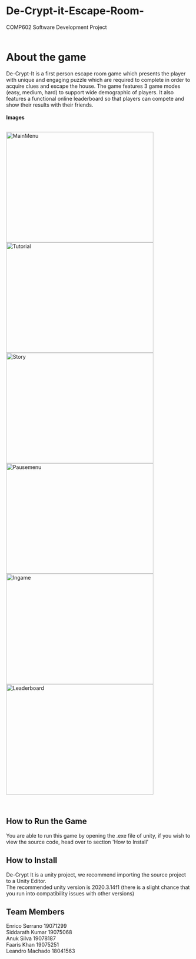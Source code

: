 # De-Crypt-it-Escape-Room-
COMP602 Software Development Project 
<br>
<br>
<h1>About the game</h1>
De-Crypt-It is a first person escape room game which presents the player with unique and engaging puzzle which are required to complete in order to acquire clues and escape the house. The game features 3 game modes (easy, medium, hard) to support wide demographic of players. It also features a functional online leaderboard so that players can compete and show their results with their friends.
<br>
<br>
<b>Images</b>
<br>
<br>
<p float="left">
<img alt="MainMenu" src="https://user-images.githubusercontent.com/69224805/133761260-f048a633-f4aa-4556-9db5-3b1fc20b424f.png" height="300" width="400">
<img alt="Tutorial" src="https://user-images.githubusercontent.com/69224805/133761316-6bea0ff8-f323-4dbc-b6ea-7ade67112864.png" height="300" width="400">
<img alt="Story" src="https://user-images.githubusercontent.com/69224805/133761377-b04bd47d-f68e-4501-9acd-f32cc0dae24f.png" height="300" width="400">
<img alt="Pausemenu" src="https://user-images.githubusercontent.com/69224805/133761435-e2dd0a85-1e82-4d6c-b35d-cf63a2fcbbee.png" height="300" width="400">
<img alt="Ingame" src="https://user-images.githubusercontent.com/69224805/133761470-971a09b6-3329-49d6-8828-fc11f7dad56d.png" height="300" width="400">
<img alt="Leaderboard" src="https://user-images.githubusercontent.com/69224805/135572736-2eec5ecd-e279-4ca2-8744-6422b71ffea5.png" height="300" width="400">
</p>
<br>
<h2>How to Run the Game</h2>
You are able to run this game by opening the .exe file of unity, if you wish to view the source code, head over to section 'How to Install'
<br>
<h2>How to Install</h2>
De-Crypt It is a unity project, we recommend importing the source project to a Unity Editor. <br>
The recommended unity version is 2020.3.14f1 (there is a slight chance that you run into compatibility issues with other versions)
<br>
<h2>Team Members</h2>
Enrico Serrano 19071299
<br>
Siddarath Kumar 19075068
<br>
Anuk Silva 19078187
<br>
Faaris Khan 19075251
<br>
Leandro Machado 18041563
